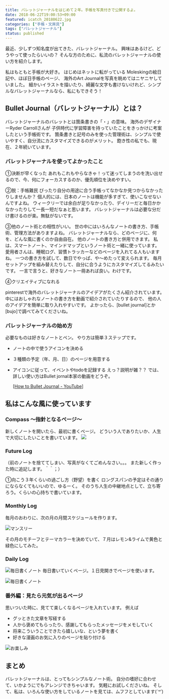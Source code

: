 ```yaml
---
title: バレットジャーナルをはじめて２年。手帳を写真付きで公開するよ。
date: 2018-06-22T19:00:53+09:00
featured: icatch_20180622.jpg
categories: ["手帳・文房具"]
tags: ["バレットジャーナル"]
status: published
---
```


最近、少しずつ知名度が出てきた、バレットジャーナル。 興味はあるけど、どうやって使ったらいいの？ そんな方のために、私流のバレットジャーナルの使い方を紹介します。


私はもともと手帳が大好き。
はじめはネットに転がっている Moleskingの絵日記や、ほぼ日手帳のページ、 海外のArt Journalを写真を眺めてはニヤニヤしていました。
細かいイラストを描いたり、綺麗な文字も書けないけれど、シンプルなバレットジャーナルなら、私にもできそう！

## Bullet Journal（バレットジャーナル）とは？

 バレットジャーナルのバレットとは箇条書きの「・」の意味。 海外のデザイナーRyder Carrollさんが 子供時代に学習障害を持っていたことをきっかけに考案したという手帳術です。 箇条書きと記号のみを使った管理術は、シンプルで使いやすく、自分流にカスタマイズできるのがメリット。 飽き性の私でも、現在、２年続いています。

### バレットジャーナルを使ってよかったこと

①決断が早くなった あれもこれもやらなきゃ！って迷ってしまうのを洗い出せるので、今、何にフォーカスするのか、優先順位を決めやすい。

②脱：手帳難民 ぴったり自分の用途に合う手帳ってなかなか見つからなかったりしませんか？
個人的には、日本のノートは機能が多すぎて、使いこなせないんですよね。 ウィークリーでは余白が足りなかったり、デイリーだと毎日かかなかったりして一長一短だなぁと思います。 バレットジャーナルは必要な分だけ書けるのが楽。無駄がないです。

③他のノート術との相性がいい。
世の中にはいろんなノートの書き方、手帳術、管理方法がありますよね。 バレットジャーナルなら、どのページに、何を、どんな風に書くのか自由自在。 他のノートの書き方と併用できます。 私は、スマートノート、マインドマップというノート術と一緒に使っています。
愛用者さんは、睡眠ログ、習慣トラッカーなどのページを入れてる人もいますね。 一つの書き方を試して、数日でやっぱ、や〜めたって変えられます。 毎月セットアップを組み替えたりして、自分に合うようにカスタマイズしてるみたいです。 一言で言うと、好きなノート一冊あれば良い。わけです。

④クリエイティブになれる

pinterestで海外のバレットジャーナルのアイデアがたくさん紹介されています。 中にはおしゃれなノートの書き方を動画で紹介されていたりするので、 他の人のアイデアを簡単に取り入れやすいです。 よかったら、[bullet journal]とか[bujo]で調べてみてくださいね。

### バレットジャーナルの始め方

必要なものは好きなノートとペン。 やり方は簡単３ステップです。

* ノートの中で使うアイコンを決める
* ３種類の予定（年、月、日）のページを用意する
* アイコンに従って、イベントやtodoを記録する
  えっ？説明が雑？？ では、詳しい使い方はBullet jornal本家の動画をどうぞ。

  [[How to Bullet Journal - YouTube](https://www.youtube.com/watch?v=fm15cmYU0IM)]

## 私はこんな風に使っています

### Compass 〜指針となるページ〜

新しくノートを開いたら、最初に書くページ。 どういう人でありたいか、人生で大切にしたいことを書いています。
![](01_note_compass_page.jpg)

### Future Log

（前のノートを捨ててしまい、写真がなくてごめんなさい。。。 また新しく作った時に追記します。＾＾；）

①向こう３年くらいの過ごし方（野望）を書く ロングスパンの予定はその通りにならなくてもいいので、ゆるーく。 そのうち人生の中継地点として、立ち寄ろう。くらいの心持ちで書いています。

### Monthly Log
毎月のおわりに、次の月の月間スケジュールを作ります。

![マンスリー](02_note_monthly.jpg)

その月のモチーフとテーマカラーを決めていて、７月はレモン&ライムで黄色と緑色にしてみた。

### Daily Log

![毎日書くノート](03_note_daily.jpg)
毎日書いていくページ。１日見開きでページを使います。

![毎日書くノート](03_note_daily_icon.jpg)

### 番外編：見たら元気が出るページ

思いついた時に、見てて楽しくなるページを入れています。
例えば
 * グッときた文章を写経する
 * 人から褒めてもらったり、感謝してもらったメッセージをメモしていく
 * 将来こういうことできたら嬉しいな、という夢を書く
 * 好きな漫画のお気に入りのページを貼り付ける

![お楽しみ](03_note_fun.jpg)

## まとめ
 バレットジャーナルは、とってもシンプルなノート術。 自分の嗜好に合わせて、いかようにでもアレンジできちゃいます。 気軽にお試しくださいね。 そして、私は、いろんな使い方をしているノートを見ては、ムフフとしています(*´꒳`*)